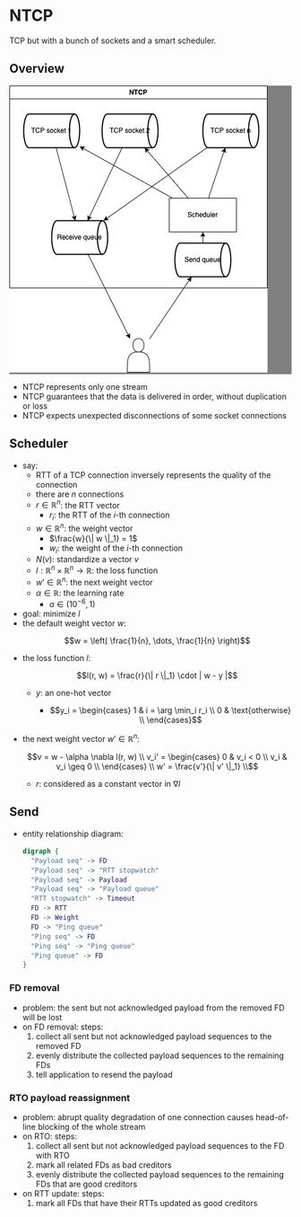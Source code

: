 # NTCP

TCP but with a bunch of sockets and a smart scheduler.

## Overview

<div style="background-color:Gray">

![arch](img/arch.drawio.png)

</div>

- NTCP represents only one stream
- NTCP guarantees that the data is delivered in order, without duplication or loss
- NTCP expects unexpected disconnections of some socket connections

## Scheduler

- say:
  - RTT of a TCP connection inversely represents the quality of the connection
  - there are $n$ connections
  - $r \in \mathbb{R}^n$: the RTT vector
    - $r_i$: the RTT of the $i$-th connection
  - $w \in \mathbb{R}^n$: the weight vector
    - $\frac{w}{\| w \|_1} = 1$
    - $w_i$: the weight of the $i$-th connection
  - $N(v)$: standardize a vector $v$
  - $l : \mathbb{R}^n \times \mathbb{R}^n \to \mathbb{R}$: the loss function
  - $w' \in \mathbb{R}^n$: the next weight vector
  - $\alpha \in \mathbb{R}$: the learning rate
    - $a \in (10^{-6}, 1)$
- goal: minimize $l$
- the default weight vector $w$:
  ```math
  w = \left( \frac{1}{n}, \dots, \frac{1}{n} \right)
  ```
- the loss function $l$:
  ```math
  l(r, w) = \frac{r}{\| r \|_1} \cdot | w - y |
  ```
  - $y$: an one-hot vector
    - ```math
      y_i =
      \begin{cases}
        1 & i = \arg \min_i r_i \\
        0 & \text{otherwise} \\
      \end{cases}
      ```
- the next weight vector $w' \in \mathbb{R}^n$:
  ```math
  v = w - \alpha \nabla l(r, w) \\
  v_i' =
  \begin{cases}
    0 & v_i < 0 \\
    v_i & v_i \geq 0 \\
  \end{cases} \\
  w' = \frac{v'}{\| v' \|_1} \\
  ```
  - $r$: considered as a constant vector in $\nabla l$

## Send

- entity relationship diagram:
  ```dot
  digraph {
    "Payload seq" -> FD
    "Payload seq" -> "RTT stopwatch"
    "Payload seq" -> Payload
    "Payload seq" -> "Payload queue"
    "RTT stopwatch" -> Timeout
    FD -> RTT
    FD -> Weight
    FD -> "Ping queue"
    "Ping seq" -> FD
    "Ping seq" -> "Ping queue"
    "Ping queue" -> FD
  }
  ```

### FD removal

- problem: the sent but not acknowledged payload from the removed FD will be lost
- on FD removal: steps:
  1. collect all sent but not acknowledged payload sequences to the removed FD
  1. evenly distribute the collected payload sequences to the remaining FDs
  1. tell application to resend the payload

### RTO payload reassignment

- problem: abrupt quality degradation of one connection causes head-of-line blocking of the whole stream
- on RTO: steps:
  1. collect all sent but not acknowledged payload sequences to the FD with RTO
  1. mark all related FDs as bad creditors
  1. evenly distribute the collected payload sequences to the remaining FDs that are good creditors
- on RTT update: steps:
  1. mark all FDs that have their RTTs updated as good creditors
